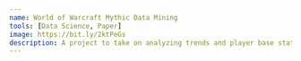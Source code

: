 ```yaml
---
name: World of Warcraft Mythic Data Mining
tools: [Data Science, Paper]
image: https://bit.ly/2ktPeGs
description: A project to take on analyzing trends and player base statistics within World of Warcraft's Mythic Keystone system.
---
```


